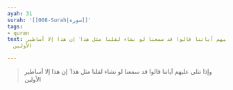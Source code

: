 ```yaml
---
ayah: 31
surah: '[[008-Surah|سورة]]'
tags:
- quran
text: وإذا تتلى عليهم آياتنا قالوا قد سمعنا لو نشاء لقلنا مثل هذا ۙ إن هذا إلا أساطير
  الأولين

---
```

> وإذا تتلى عليهم آياتنا قالوا قد سمعنا لو نشاء لقلنا مثل هذا ۙ إن هذا إلا أساطير الأولين
